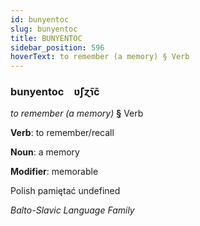 ```yaml
---
id: bunyentoc
slug: bunyentoc
title: BUNYENTOC
sidebar_position: 596
hoverText: to remember (a memory) § Verb
---
```


### bunyentoc&emsp;<span kind="abugida">ʋ̃ʃɀ̃ɿc̄</span>

*to remember (a memory)* **§** Verb

**Verb**: to remember/recall

**Noun**: a memory

**Modifier**: memorable

Polish pamiętać undefined

*Balto-Slavic Language Family*